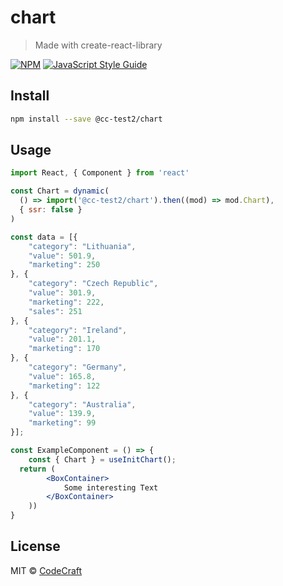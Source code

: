 # chart

> Made with create-react-library

[![NPM](https://img.shields.io/npm/v/@cc-test2/chart.svg)](https://www.npmjs.com/package/@cc-test2/chart) [![JavaScript Style Guide](https://img.shields.io/badge/code_style-standard-brightgreen.svg)](https://standardjs.com)

## Install

```bash
npm install --save @cc-test2/chart
```

## Usage

```jsx
import React, { Component } from 'react'

const Chart = dynamic(
  () => import('@cc-test2/chart').then((mod) => mod.Chart),
  { ssr: false }
)

const data = [{
    "category": "Lithuania",
    "value": 501.9,
    "marketing": 250
}, {
    "category": "Czech Republic",
    "value": 301.9,
    "marketing": 222,
    "sales": 251
}, {
    "category": "Ireland",
    "value": 201.1,
    "marketing": 170
}, {
    "category": "Germany",
    "value": 165.8,
    "marketing": 122
}, {
    "category": "Australia",
    "value": 139.9,
    "marketing": 99
}];

const ExampleComponent = () => {
    const { Chart } = useInitChart();
  return (
        <BoxContainer>
            Some interesting Text
        </BoxContainer>
    ))
}
```

## License

MIT © [CodeCraft](https://github.com/CodeCraft)
